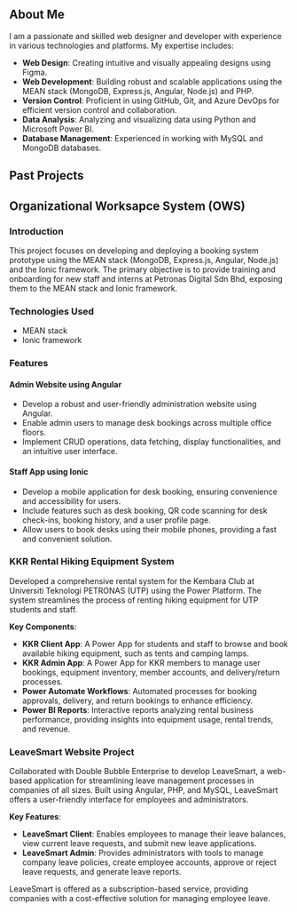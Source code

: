 ## About Me
I am a passionate and skilled web designer and developer with experience in various technologies and platforms. My expertise includes:

- **Web Design**: Creating intuitive and visually appealing designs using Figma.
- **Web Development**: Building robust and scalable applications using the MEAN stack (MongoDB, Express.js, Angular, Node.js) and PHP.
- **Version Control**: Proficient in using GitHub, Git, and Azure DevOps for efficient version control and collaboration.
- **Data Analysis**: Analyzing and visualizing data using Python and Microsoft Power BI.
- **Database Management**: Experienced in working with MySQL and MongoDB databases.

## Past Projects

## Organizational Worksapce System (OWS)

### Introduction
This project focuses on developing and deploying a booking system prototype using the MEAN stack (MongoDB, Express.js, Angular, Node.js) and the Ionic framework. The primary objective is to provide training and onboarding for new staff and interns at Petronas Digital Sdn Bhd, exposing them to the MEAN stack and Ionic framework.

### Technologies Used
- MEAN stack
- Ionic framework

### Features

#### Admin Website using Angular
- Develop a robust and user-friendly administration website using Angular.
- Enable admin users to manage desk bookings across multiple office floors.
- Implement CRUD operations, data fetching, display functionalities, and an intuitive user interface.

#### Staff App using Ionic
- Develop a mobile application for desk booking, ensuring convenience and accessibility for users.
- Include features such as desk booking, QR code scanning for desk check-ins, booking history, and a user profile page.
- Allow users to book desks using their mobile phones, providing a fast and convenient solution.

### KKR Rental Hiking Equipment System
Developed a comprehensive rental system for the Kembara Club at Universiti Teknologi PETRONAS (UTP) using the Power Platform. The system streamlines the process of renting hiking equipment for UTP students and staff.

**Key Components**:
- **KKR Client App**: A Power App for students and staff to browse and book available hiking equipment, such as tents and camping lamps.
- **KKR Admin App**: A Power App for KKR members to manage user bookings, equipment inventory, member accounts, and delivery/return processes.
- **Power Automate Workflows**: Automated processes for booking approvals, delivery, and return bookings to enhance efficiency.
- **Power BI Reports**: Interactive reports analyzing rental business performance, providing insights into equipment usage, rental trends, and revenue.

### LeaveSmart Website Project
Collaborated with Double Bubble Enterprise to develop LeaveSmart, a web-based application for streamlining leave management processes in companies of all sizes. Built using Angular, PHP, and MySQL, LeaveSmart offers a user-friendly interface for employees and administrators.

**Key Features**:
- **LeaveSmart Client**: Enables employees to manage their leave balances, view current leave requests, and submit new leave applications.
- **LeaveSmart Admin**: Provides administrators with tools to manage company leave policies, create employee accounts, approve or reject leave requests, and generate leave reports.

LeaveSmart is offered as a subscription-based service, providing companies with a cost-effective solution for managing employee leave.
